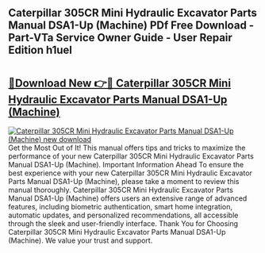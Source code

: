 ## Caterpillar 305CR Mini Hydraulic Excavator Parts Manual DSA1-Up (Machine) PDf Free Download - Part-VTa Service Owner Guide - User Repair Edition h1uel

# <h2><a href="http://bc62080.oget.top/?id=Caterpillar+305CR+Mini+Hydraulic+Excavator+Parts+Manual+DSA1-Up+(Machine)">🔗Download New 👉🔴 Caterpillar 305CR Mini Hydraulic Excavator Parts Manual DSA1-Up (Machine)</a></h2>

[![Caterpillar 305CR Mini Hydraulic Excavator Parts Manual DSA1-Up (Machine) new download](https://i.imgur.com/5g1atiW.png)](http://bc62080.oget.top/?id=Caterpillar+305CR+Mini+Hydraulic+Excavator+Parts+Manual+DSA1-Up+(Machine))
Get the Most Out of It! This manual offers tips and tricks to maximize the performance of your new Caterpillar 305CR Mini Hydraulic Excavator Parts Manual DSA1-Up (Machine). Important Information Ahead To ensure the best experience with your new Caterpillar 305CR Mini Hydraulic Excavator Parts Manual DSA1-Up (Machine), please take a moment to review this manual thoroughly. Caterpillar 305CR Mini Hydraulic Excavator Parts Manual DSA1-Up (Machine) offers users an extensive range of advanced features, including biometric authentication, smart home integration, automatic updates, and personalized recommendations, all accessible through the sleek and user-friendly interface. Thank You for Choosing Caterpillar 305CR Mini Hydraulic Excavator Parts Manual DSA1-Up (Machine). We value your trust and support.
